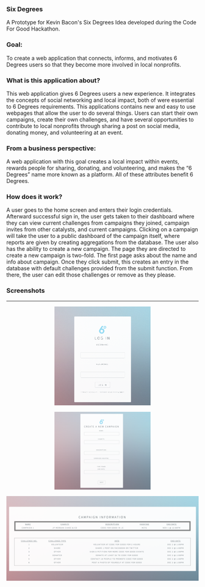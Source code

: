 ### Six Degrees
A Prototype for Kevin Bacon's Six Degrees Idea developed during the Code For Good Hackathon.

### Goal:
<p align="left">To create a web application that connects, informs, and motivates 6 Degrees users so that they become more involved in local nonprofits.</p>

### What is this application about?
<p align="left">This web application gives 6 Degrees users a new experience. It integrates the concepts of social networking and local impact, both of were essential to 6 Degrees requirements. This applications contains new and easy to use webpages that allow the user to do several things. Users can start their own campaigns, create their own challenges, and have several opportunities to contribute to local nonprofits through sharing a post on social media, donating money, and volunteering at an event.</p>

### From a business perspective:
<p align="left">A web application with this goal creates a local impact within events, rewards people for sharing, donating, and volunteering, and makes the “6 Degrees” name more known as a platform. All of these attributes benefit 6 Degrees.</p>

### How does it work?
<p align="left">A user goes to the home screen and enters their login credentials. Afterward successful sign in, the user gets taken to their dashboard where they can view current challenges from campaigns they joined, campaign invites from other catalysts, and current campaigns. Clicking on a campaign will take the user to a public dashboard of the campaign itself, where reports are given by creating aggregations from the database.
The user also has the ability to create a new campaign. The page they are directed to create a new campaign is two-fold. The first page asks about the name and info about campaign. Once they click submit, this creates an entry in the database with default challenges provided from the submit function. From there, the user can edit those challenges or remove as they please.</p>

### Screenshots

***

<p align="center"><img src="./login.png" alt="login page screenshot" width=50%></p>
<p align="center"><img src="./createcampaign.png" alt="create campaign screenshot" width=50%></p>
<p align="center"><img src="./campaignreport.png" alt="campaign report screenshot" width=100%></p>

